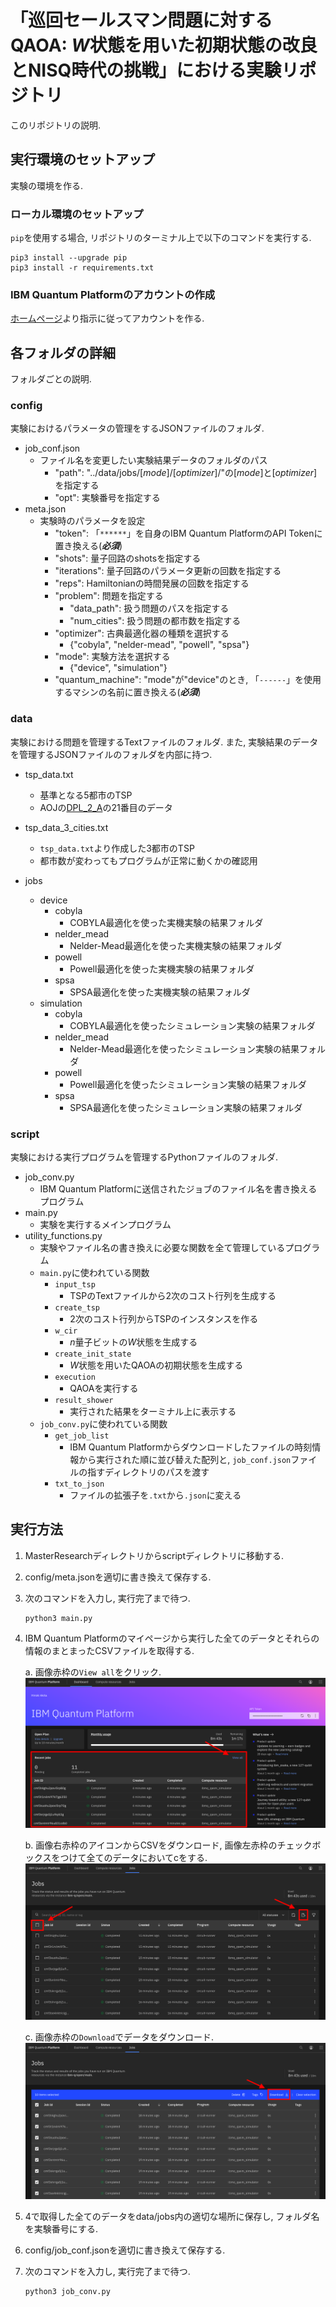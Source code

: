 # 「巡回セールスマン問題に対するQAOA: $W$状態を用いた初期状態の改良とNISQ時代の挑戦」における実験リポジトリ
このリポジトリの説明.

## 実行環境のセットアップ
実験の環境を作る.

### ローカル環境のセットアップ
`pip`を使用する場合, リポジトリのターミナル上で以下のコマンドを実行する.

```
pip3 install --upgrade pip
pip3 install -r requirements.txt
```
### IBM Quantum Platformのアカウントの作成

[ホームページ](https://quantum.ibm.com/)より指示に従ってアカウントを作る.

## 各フォルダの詳細
フォルダごとの説明.

### config
実験におけるパラメータの管理をするJSONファイルのフォルダ.

- job_conf.json
    - ファイル名を変更したい実験結果データのフォルダのパス
        - "path": "../data/jobs/[*mode*]/[*optimizer*]/"の[*mode*]と[*optimizer*]を指定する
        - "opt": 実験番号を指定する
- meta.json
    - 実験時のパラメータを設定
        - "token": 「`******`」を自身のIBM Quantum PlatformのAPI Tokenに置き換える(***必須***)
        - "shots": 量子回路のshotsを指定する
        - "iterations": 量子回路のパラメータ更新の回数を指定する
        - "reps": Hamiltonianの時間発展の回数を指定する
        - "problem": 問題を指定する
            - "data_path": 扱う問題のパスを指定する
            - "num_cities": 扱う問題の都市数を指定する
        - "optimizer": 古典最適化器の種類を選択する
            - {"cobyla", "nelder-mead", "powell", "spsa"}
        - "mode": 実験方法を選択する
            - {"device", "simulation"}
        - "quantum_machine": "mode"が"device"のとき, 「`------`」を使用するマシンの名前に置き換える(***必須***)

### data
実験における問題を管理するTextファイルのフォルダ. また, 実験結果のデータを管理するJSONファイルのフォルダを内部に持つ.

- tsp_data.txt
    - 基準となる5都市のTSP
    - AOJの[DPL_2_A](https://judge.u-aizu.ac.jp/onlinejudge/description.jsp?id=DPL_2_A)の21番目のデータ
- tsp_data_3_cities.txt
    - `tsp_data.txt`より作成した3都市のTSP
    - 都市数が変わってもプログラムが正常に動くかの確認用

- jobs
    - device
        - cobyla
            - COBYLA最適化を使った実機実験の結果フォルダ
        - nelder_mead
            - Nelder-Mead最適化を使った実機実験の結果フォルダ
        - powell
            - Powell最適化を使った実機実験の結果フォルダ
        - spsa
            - SPSA最適化を使った実機実験の結果フォルダ
    - simulation
        - cobyla
            - COBYLA最適化を使ったシミュレーション実験の結果フォルダ
        - nelder_mead
            - Nelder-Mead最適化を使ったシミュレーション実験の結果フォルダ
        - powell
            - Powell最適化を使ったシミュレーション実験の結果フォルダ
        - spsa
            - SPSA最適化を使ったシミュレーション実験の結果フォルダ

### script
実験における実行プログラムを管理するPythonファイルのフォルダ.

- job_conv.py
    - IBM Quantum Platformに送信されたジョブのファイル名を書き換えるプログラム
- main.py
    - 実験を実行するメインプログラム
- utility_functions.py
    - 実験やファイル名の書き換えに必要な関数を全て管理しているプログラム
    - `main.py`に使われている関数
        - `input_tsp`
            - TSPのTextファイルから2次のコスト行列を生成する
        - `create_tsp`
            - 2次のコスト行列からTSPのインスタンスを作る
        - `w_cir`
            - $n$量子ビットの$W$状態を生成する
        - `create_init_state`
            - $W$状態を用いたQAOAの初期状態を生成する
        - `execution`
            - QAOAを実行する
        - `result_shower`
            - 実行された結果をターミナル上に表示する
    - `job_conv.py`に使われている関数
        - `get_job_list`
            - IBM Quantum Platformからダウンロードしたファイルの時刻情報から実行された順に並び替えた配列と, `job_conf.json`ファイルの指すディレクトリのパスを渡す
        - `txt_to_json`
            - ファイルの拡張子を`.txt`から`.json`に変える

## 実行方法
1. MasterResearchディレクトリからscriptディレクトリに移動する.
2. config/meta.jsonを適切に書き換えて保存する.
3. 次のコマンドを入力し, 実行完了まで待つ.
    ```
    python3 main.py
    ```
4. IBM Quantum Platformのマイページから実行した全てのデータとそれらの情報のまとまったCSVファイルを取得する.

    a. 画像赤枠の`View all`をクリック.
        ![1](4_a.png)
    
    b. 画像右赤枠のアイコンからCSVをダウンロード, 画像左赤枠のチェックボックスをつけて全てのデータにおいてcをする.
        ![2](4_b.png)
    
    c. 画像赤枠の`Download`でデータをダウンロード.
        ![3](4_c.png)
5. 4で取得した全てのデータをdata/jobs内の適切な場所に保存し, フォルダ名を実験番号にする.
6. config/job_conf.jsonを適切に書き換えて保存する.
7. 次のコマンドを入力し, 実行完了まで待つ.
    ```
    python3 job_conv.py
    ```